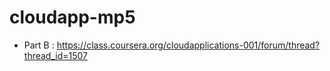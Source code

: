 # cloudapp-mp5
	
   * Part B : https://class.coursera.org/cloudapplications-001/forum/thread?thread_id=1507
